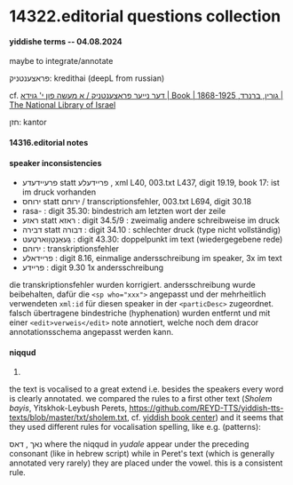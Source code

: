 # 14322.editorial questions collection
#### yiddishe terms -- 04.08.2024
maybe to integrate/annotate

פראצענטניק: kredithai (deepL from russian)

cf. [דער נייער פראצענטניק / א מעשה פון י' גוידא | Book | גורין, ברנרד, 1868-1925 | The National Library of Israel](https://www.nli.org.il/en/books/NNL_ALEPH990021257600205171/NLI)

חזן: kantor

#### 14316.editorial notes
#### speaker inconsistencies
- פרעיידעדע statt פריידעלע , xml L40, 003.txt L437, digit 19.19, book 17: ist im druck vorhanden
- ירוחס statt ירוחם / transcriptionsfehler, 003.txt L694, digit 30.18
- rasa- : digit 35.30: bindestrich am letzten wort der zeile
- ראזע statt ראזא : digit 34.5/9 : zweimalig andere schreibweise im druck
- דבירה statt דבורה : digit 34.10 : schlechter druck (type nicht vollständig)
- גֶעאַנְטְוָוארטֶעט : digit 43.30: doppelpunkt im text (wiedergegebene rede)
- ירוהם : transkriptionsfehler
- פריידאלע : digit 8.16, einmalige andersschreibung im speaker, 3x im text
- פריידע : digit 9.30 1x andersschreibung

die transkriptionsfehler wurden korrigiert. andersschreibung wurde beibehalten, dafür die `<sp who="xxx">` angepasst und der mehrheitlich verwendeten `xml:id` für diesen speaker in der `<particDesc>` zugeordnet. falsch übertragene bindestriche (hyphenation) wurden entfernt und mit einer `<edit>verweis</edit>` note annotiert, welche noch dem dracor annotationsschema angepasst werden kann.

#### niqqud
1.  
the text is vocalised to a great extend i.e. besides the speakers every word is clearly annotated. we compared the rules to a first other text (*Sholem bayis*, Yitskhok-Leybush Perets, <https://github.com/REYD-TTS/yiddish-tts-texts/blob/master/txt/sholem.txt>, cf. [yiddish book center](https://www.yiddishbookcenter.org/collections/yiddish-books/spb-nybc200014/peretz-isaac-leib-pinski-di-verk-fun-yitshak-leybush-perets-tsvelf-d-h-draytsn-bend-vol-3)) and it seems that they used different rules for vocalisation spelling, like e.g. (patterns):   

נאך , דאס where the niqqud in *yudale* appear under the preceding consonant (like in hebrew script) while in Peret's text (which is generally annotated very rarely) they are placed under the vowel. this is a consistent rule.
